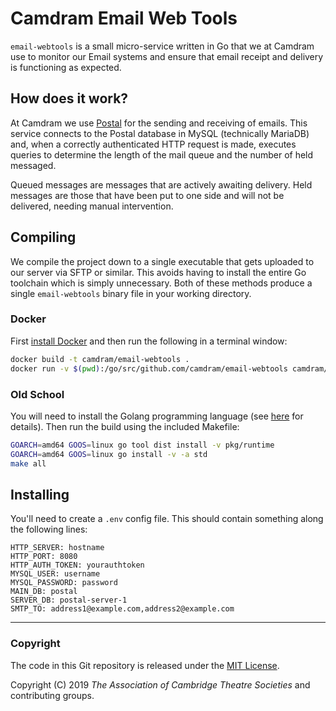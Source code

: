 # Camdram Email Web Tools

`email-webtools` is a small micro-service written in Go that we at Camdram use to monitor our Email systems and ensure that email receipt and delivery is functioning as expected.

## How does it work?
At Camdram we use [Postal](https://postal.atech.media/) for the sending and receiving of emails. This service connects to the Postal database in MySQL (technically MariaDB) and, when a correctly authenticated HTTP request is made, executes queries to determine the length of the mail queue and the number of held messaged.

Queued messages are messages that are actively awaiting delivery. Held messages are those that have been put to one side and will not be delivered, needing manual intervention.

## Compiling
We compile the project down to a single executable that gets uploaded to our server via SFTP or similar. This avoids having to install the entire Go toolchain which is simply unnecessary. Both of these methods produce a single `email-webtools` binary file in your working directory.

### Docker
First [install Docker](https://docs.docker.com/install/) and then run the following in a terminal window:
```bash
docker build -t camdram/email-webtools .
docker run -v $(pwd):/go/src/github.com/camdram/email-webtools camdram/email-webtools
```

### Old School
You will need to install the Golang programming language (see [here](https://golang.org/doc/install#install) for details). Then run the build using the included Makefile:
```bash
GOARCH=amd64 GOOS=linux go tool dist install -v pkg/runtime
GOARCH=amd64 GOOS=linux go install -v -a std
make all
```

## Installing
You'll need to create a `.env` config file. This should contain something along the following lines:
```
HTTP_SERVER: hostname
HTTP_PORT: 8080
HTTP_AUTH_TOKEN: yourauthtoken
MYSQL_USER: username
MYSQL_PASSWORD: password
MAIN_DB: postal
SERVER_DB: postal-server-1
SMTP_TO: address1@example.com,address2@example.com
```

---

### Copyright

The code in this Git repository is released under the [MIT License](https://en.wikipedia.org/wiki/MIT_License).

Copyright (C) 2019 *The Association of Cambridge Theatre Societies* and contributing groups.
